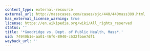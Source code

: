 ```yaml
---
content_type: external-resource
external_url: http://masscases.com/cases/sjc/440/440mass309.html
has_external_license_warning: true
license: https://en.wikipedia.org/wiki/All_rights_reserved
status: ''
title: '*Goodridge vs. Dept. of Public Health, Mass*.'
uid: 74940b1e-aa01-46f6-8940-c632fbae7df1
wayback_url: ''
---
```

